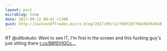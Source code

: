 ```yaml
---
layout: post
microblog: true
date: 2017-09-12 00:42 +1300
guid: http://JacksonOfTrades.micro.blog/2017/09/11/t907207784260763648.html
---
```

RT @uItbokuto: Went to see IT, I'm first in the screen and this fucking guy's just sitting there [t.co/B8fEh1GCc...](https://t.co/B8fEh1GCci)
